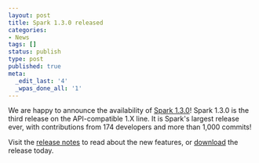```yaml
---
layout: post
title: Spark 1.3.0 released
categories:
- News
tags: []
status: publish
type: post
published: true
meta:
  _edit_last: '4'
  _wpas_done_all: '1'
---
```

We are happy to announce the availability of <a href="{{site.url}}releases/spark-release-1-2-0.html" title="Spark Release 1.3.0">Spark 1.3.0</a>! Spark 1.3.0 is the third release on the API-compatible 1.X line. It is Spark's largest release ever, with contributions from 174 developers and more than 1,000 commits!

Visit the <a href="{{site.url}}releases/spark-release-1-3-0.html" title="Spark Release 1.3.0">release notes</a> to read about the new features, or <a href="{{site.url}}downloads.html">download</a> the release today.
